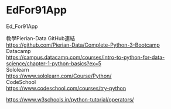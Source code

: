 # EdFor91App
Ed_For91App


教學Pierian-Data GitHub連結  
https://github.com/Pierian-Data/Complete-Python-3-Bootcamp   
Datacamp  
https://campus.datacamp.com/courses/intro-to-python-for-data-science/chapter-1-python-basics?ex=5   
Sololearn  
https://www.sololearn.com/Course/Python/  
CodeSchool  
https://www.codeschool.com/courses/try-python  

https://www.w3schools.in/python-tutorial/operators/  
